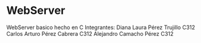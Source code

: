 # WebServer
WebServer basico hecho en C
Integrantes:
Diana Laura Pérez Trujillo C312
Carlos Arturo Pérez Cabrera C312
Alejandro Camacho Pérez C312